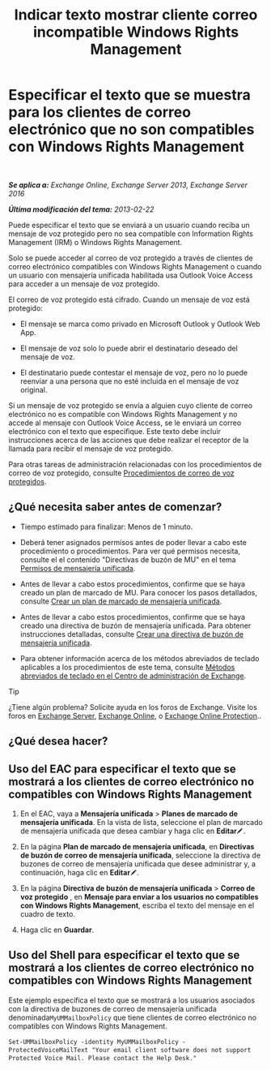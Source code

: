 ﻿---
title: 'Indicar texto mostrar cliente correo incompatible Windows Rights Management'
TOCTitle: Especificar el texto que se muestra para los clientes de correo electrónico que no son compatibles con Windows Rights Management
ms:assetid: a9b2238a-b534-469c-a0c3-2768bc3d005b
ms:mtpsurl: https://technet.microsoft.com/es-es/library/Ee423552(v=EXCHG.150)
ms:contentKeyID: 52061861
ms.date: 05/22/2018
mtps_version: v=EXCHG.150
ms.translationtype: MT
---

# Especificar el texto que se muestra para los clientes de correo electrónico que no son compatibles con Windows Rights Management

 

_**Se aplica a:** Exchange Online, Exchange Server 2013, Exchange Server 2016_

_**Última modificación del tema:** 2013-02-22_

Puede especificar el texto que se enviará a un usuario cuando reciba un mensaje de voz protegido pero no sea compatible con Information Rights Management (IRM) o Windows Rights Management.

Solo se puede acceder al correo de voz protegido a través de clientes de correo electrónico compatibles con Windows Rights Management o cuando un usuario con mensajería unificada habilitada usa Outlook Voice Access para acceder a un mensaje de voz protegido.

El correo de voz protegido está cifrado. Cuando un mensaje de voz está protegido:

  - El mensaje se marca como privado en Microsoft Outlook y Outlook Web App.

  - El mensaje de voz solo lo puede abrir el destinatario deseado del mensaje de voz.

  - El destinatario puede contestar el mensaje de voz, pero no lo puede reenviar a una persona que no esté incluida en el mensaje de voz original.

Si un mensaje de voz protegido se envía a alguien cuyo cliente de correo electrónico no es compatible con Windows Rights Management y no accede al mensaje con Outlook Voice Access, se le enviará un correo electrónico con el texto que especifique. Este texto debe incluir instrucciones acerca de las acciones que debe realizar el receptor de la llamada para recibir el mensaje de voz protegido.

Para otras tareas de administración relacionadas con los procedimientos de correo de voz protegido, consulte [Procedimientos de correo de voz protegidos](protected-voice-mail-procedures-exchange-2013-help.md).

## ¿Qué necesita saber antes de comenzar?

  - Tiempo estimado para finalizar: Menos de 1 minuto.

  - Deberá tener asignados permisos antes de poder llevar a cabo este procedimiento o procedimientos. Para ver qué permisos necesita, consulte el el contenido "Directivas de buzón de MU" en el tema [Permisos de mensajería unificada](unified-messaging-permissions-exchange-2013-help.md).

  - Antes de llevar a cabo estos procedimientos, confirme que se haya creado un plan de marcado de MU. Para conocer los pasos detallados, consulte [Crear un plan de marcado de mensajería unificada](create-a-um-dial-plan-exchange-2013-help.md).

  - Antes de llevar a cabo estos procedimientos, confirme que se haya creado una directiva de buzón de mensajería unificada. Para obtener instrucciones detalladas, consulte [Crear una directiva de buzón de mensajería unificada](create-a-um-mailbox-policy-exchange-2013-help.md).

  - Para obtener información acerca de los métodos abreviados de teclado aplicables a los procedimientos de este tema, consulte [Métodos abreviados de teclado en el Centro de administración de Exchange](keyboard-shortcuts-in-the-exchange-admin-center-exchange-online-protection-help.md).


> [!TIP]
> ¿Tiene algún problema? Solicite ayuda en los foros de Exchange. Visite los foros en <A href="https://go.microsoft.com/fwlink/p/?linkid=60612">Exchange Server</A>, <A href="https://go.microsoft.com/fwlink/p/?linkid=267542">Exchange Online</A>, o <A href="https://go.microsoft.com/fwlink/p/?linkid=285351">Exchange Online Protection</A>..



## ¿Qué desea hacer?

## Uso del EAC para especificar el texto que se mostrará a los clientes de correo electrónico no compatibles con Windows Rights Management

1.  En el EAC, vaya a **Mensajería unificada** \> **Planes de marcado de mensajería unificada**. En la vista de lista, seleccione el plan de marcado de mensajería unificada que desea cambiar y haga clic en **Editar**![Icono Editar](images/Bb124582.6f53ccb2-1f13-4c02-bea0-30690e6ea71d(EXCHG.150).gif "Icono Editar").

2.  En la página **Plan de marcado de mensajería unificada**, en **Directivas de buzón de correo de mensajería unificada**, seleccione la directiva de buzones de correo de mensajería unificada que desee administrar y, a continuación, haga clic en **Editar**![Icono Editar](images/Bb124582.6f53ccb2-1f13-4c02-bea0-30690e6ea71d(EXCHG.150).gif "Icono Editar").

3.  En la página **Directiva de buzón de mensajería unificada** \> **Correo de voz protegido** , en **Mensaje para enviar a los usuarios no compatibles con Windows Rights Management**, escriba el texto del mensaje en el cuadro de texto.

4.  Haga clic en **Guardar**.

## Uso del Shell para especificar el texto que se mostrará a los clientes de correo electrónico no compatibles con Windows Rights Management

Este ejemplo especifica el texto que se mostrará a los usuarios asociados con la directiva de buzones de correo de mensajería unificada denominada`MyUMMailboxPolicy` que tiene clientes de correo electrónico no compatibles con Windows Rights Management.

    Set-UMMailboxPolicy -identity MyUMMailboxPolicy -ProtectedVoiceMailText "Your email client software does not support Protected Voice Mail. Please contact the Help Desk."


